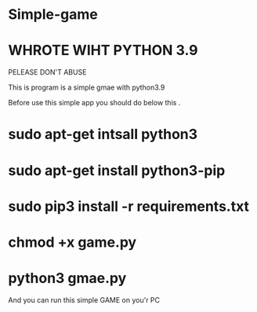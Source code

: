 # Simple-game
# WHROTE WIHT PYTHON 3.9
PELEASE DON'T ABUSE

This is program is a simple gmae with python3.9

Before use this simple app you should do below this .

# sudo apt-get intsall python3 

# sudo apt-get install python3-pip

# sudo pip3 install -r requirements.txt

# chmod +x game.py

# python3 gmae.py


And you can run this simple GAME on you'r PC
